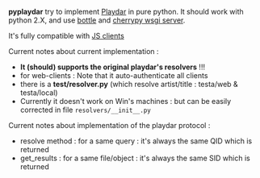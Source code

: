 **pyplaydar** try to implement [Playdar](http://www.playdar.org/) in pure python. It should work with python 2.X, and use [bottle](http://bottlepy.org/) and [cherrypy wsgi server](http://docs.cherrypy.org/stable/refman/wsgiserver/init.html).

It's fully compatible with [JS clients](http://www.playdarjs.org/)

Current notes about current implementation :

* **It (should) supports the original playdar's resolvers** !!!
* for web-clients : Note that it auto-authenticate all clients
* there is a **test/resolver.py** (which resolve artist/title : testa/web & testa/local)
* Currently it doesn't work on Win's machines : but can be easily corrected in file ``resolvers/__init__.py``

Current notes about implementation of the playdar protocol :

* resolve method : for a same query : it's always the same QID which is returned
* get_results : for a same file/object : it's always the same SID which is returned
